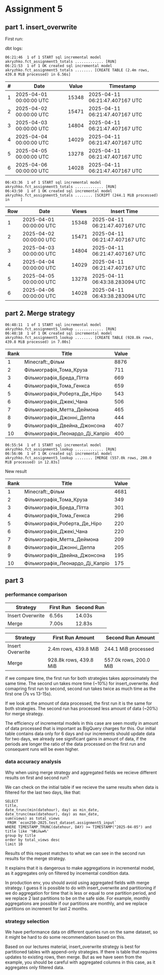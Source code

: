 # Assignment 5

## part 1. insert_overwrite
First run: 

dbt logs:
```{bash}
06:21:46  1 of 1 START sql incremental model akryzhko.fct_assignment5_totals ............. [RUN]
06:21:53  1 of 1 OK created sql incremental model akryzhko.fct_assignment5_totals ........ [CREATE TABLE (2.4m rows, 439.8 MiB processed) in 6.56s]
```

| #  | Date                  | Value | Timestamp                        |
|----|-----------------------|--------|----------------------------------|
| 1  | 2025-04-01 00:00:00 UTC | 15348 | 2025-04-11 06:21:47.407167 UTC |
| 2  | 2025-04-02 00:00:00 UTC | 15471 | 2025-04-11 06:21:47.407167 UTC |
| 3  | 2025-04-03 00:00:00 UTC | 14804 | 2025-04-11 06:21:47.407167 UTC |
| 4  | 2025-04-04 00:00:00 UTC | 14029 | 2025-04-11 06:21:47.407167 UTC |
| 5  | 2025-04-05 00:00:00 UTC | 13278 | 2025-04-11 06:21:47.407167 UTC |
| 6  | 2025-04-06 00:00:00 UTC | 14028 | 2025-04-11 06:21:47.407167 UTC |

```{bash}
06:43:36  1 of 1 START sql incremental model akryzhko.fct_assignment5_totals ............. [RUN]
06:43:50  1 of 1 OK created sql incremental model akryzhko.fct_assignment5_totals ........ [SCRIPT (244.1 MiB processed) in     ]
```

| Row | Date                  | Views | Insert Time                     |
|-----|-----------------------|--------|----------------------------------|
| 1   | 2025-04-01 00:00:00 UTC | 15348 | 2025-04-11 06:21:47.407167 UTC |
| 2   | 2025-04-02 00:00:00 UTC | 15471 | 2025-04-11 06:21:47.407167 UTC |
| 3   | 2025-04-03 00:00:00 UTC | 14804 | 2025-04-11 06:21:47.407167 UTC |
| 4   | 2025-04-04 00:00:00 UTC | 14029 | 2025-04-11 06:21:47.407167 UTC |
| 5   | 2025-04-05 00:00:00 UTC | 13278 | 2025-04-11 06:43:38.283094 UTC |
| 6   | 2025-04-06 00:00:00 UTC | 14028 | 2025-04-11 06:43:38.283094 UTC |

## part 2. Merge strategy
```{bash}
06:48:11  1 of 1 START sql incremental model akryzhko.fct_assignment5_lookup ............. [RUN]
06:48:18  1 of 1 OK created sql incremental model akryzhko.fct_assignment5_lookup ........ [CREATE TABLE (928.8k rows, 439.8 MiB processed) in 7.00s]
```

| Rank | Title                                | Value |
|------|--------------------------------------|-------|
| 1    | Minecraft:_Фільм                     | 8876  |
| 2    | Фільмографія_Тома_Круза              | 711   |
| 3    | Фільмографія_Бреда_Пітта             | 669   |
| 4    | Фільмографія_Тома_Генкса             | 659   |
| 5    | Фільмографія_Роберта_Де_Ніро         | 543   |
| 6    | Фільмографія_Джекі_Чана              | 506   |
| 7    | Фільмографія_Метта_Деймона           | 465   |
| 8    | Фільмографія_Джонні_Деппа            | 444   |
| 9    | Фільмографія_Двейна_Джонсона         | 407   |
| 10   | Фільмографія_Леонардо_Ді_Капріо      | 400   |

```{bash}
06:55:54  1 of 1 START sql incremental model akryzhko.fct_assignment5_lookup ............. [RUN]
06:56:06  1 of 1 OK created sql incremental model akryzhko.fct_assignment5_lookup ........ [MERGE (557.0k rows, 200.0 MiB processed) in 12.83s]
```
New result

| Rank | Title                                | Value |
|------|--------------------------------------|-------|
| 1    | Minecraft:_Фільм                     | 4681  |
| 2    | Фільмографія_Тома_Круза              | 349   |
| 3    | Фільмографія_Бреда_Пітта             | 301   |
| 4    | Фільмографія_Тома_Генкса             | 296   |
| 5    | Фільмографія_Роберта_Де_Ніро         | 220   |
| 6    | Фільмографія_Джекі_Чана              | 220   |
| 7    | Фільмографія_Метта_Деймона           | 209   |
| 8    | Фільмографія_Джонні_Деппа            | 205   |
| 9    | Фільмографія_Двейна_Джонсона         | 195   |
| 10   | Фільмографія_Леонардо_Ді_Капріо      | 175   |


## part 3

### performance comparison

| Strategy         | First Run | Second Run |
|------------------|-----------|-------------|
| Insert Overwrite | 6.56s     | 14.03s      |
| Merge            | 7.00s     | 12.83s      |


| Strategy         | First Run Amount           | Second Run Amount             |
|------------------|----------------------------|-------------------------------|
| Insert Overwrite | 2.4m rows, 439.8 MiB       | 244.1 MiB processed           |
| Merge            | 928.8k rows, 439.8 MiB     | 557.0k rows, 200.0 MiB        |


if we compare time, the first run for both strategies takes approximately the same time.
The second un takes more time (~10%) for insert_overwrite. And comapring first run to second, second run takes twice as much time as the first one (7s vs 13-15s).

If we look at the amount of data processed, the first run it is the same for both strategies.
The second run has processed less amount of data (~20%) for merge strategy.

The efficiency of incremental models in this case are seen mostly in amount of data processed that is important as BigQuery charges for this. 
Our initial table contains data only for 6 days and our increments should update data for two days, we already see significant gains in amount of data, if the periods are longer the ratio of the data processed on the first run and consequent runs will be even higher.

### data accuracy analysis

Why when using merge strategy and aggregated fields we recieve different results on first and second run?

We can check on the initial table if we recieve the same results when data is filtered for the last two days, like that:

```{sql}
SELECT 
title,
date_trunc(min(datehour), day) as min_date,
date_trunc(max(datehour), day) as max_date,
sum(views) as total_views
 FROM `econ250-2025.test_dataset.assignment5_input` 
WHERE TIMESTAMP_TRUNC(datehour, DAY) >= TIMESTAMP("2025-04-05") and  title like '%Фільм%'
group by title
order by total_views desc
limit 10
```
Results of this request matches to what we can see in the second run results for the merge strategy.

It explains that it is dangerous to make aggregations in incremental model, as it aggregates only on filtered by incemental condition data.

In production env, you should avoid using aggregated fields with merge strategy. I guess it is possible to do with insert_overwrite and partitioning if we do aggregation for time that is less or equal to one partition period, and we replace 2 last partitions to be on the safe side. For example, monthly aggregations are possible if our partitions are monthly, and we replace partitions on increment for last 2 months.

### strategy selection

We have performance data on different queries run on the same dataset, so it might be hard to do some recommendation based on this. 

Based on our lectures material, insert_overwrite strategy is best for partitioned tables with append-only strategies. If there is table that requires updates to existing rows, then merge. But as we have seen from the example, you should be careful with aggregated columns in this case, as it aggregates only filtered data.





